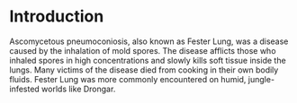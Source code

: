 # Introduction

Ascomycetous pneumoconiosis, also known as Fester Lung, was a disease caused by the inhalation of mold spores.
The disease afflicts those who inhaled spores in high concentrations and slowly kills soft tissue inside the lungs.
Many victims of the disease died from cooking in their own bodily fluids.
Fester Lung was more commonly encountered on humid, jungle-infested worlds like Drongar.
